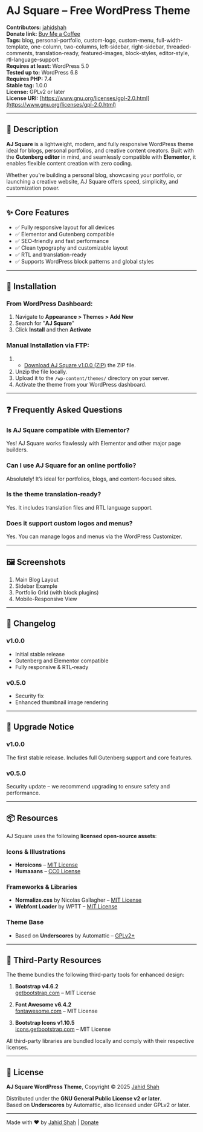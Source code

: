 # AJ Square – Free WordPress Theme

**Contributors:** [jahidshah](https://github.com/mdjahidshah)  
**Donate link:** [Buy Me a Coffee](https://www.buymeacoffee.com/jahidshah)  
**Tags:** blog, personal-portfolio, custom-logo, custom-menu, full-width-template, one-column, two-columns, left-sidebar, right-sidebar, threaded-comments, translation-ready, featured-images, block-styles, editor-style, rtl-language-support  
**Requires at least:** WordPress 5.0  
**Tested up to:** WordPress 6.8  
**Requires PHP:** 7.4  
**Stable tag:** 1.0.0  
**License:** GPLv2 or later  
**License URI:** [https://www.gnu.org/licenses/gpl-2.0.html](https://www.gnu.org/licenses/gpl-2.0.html)

---

## 🎨 Description

**AJ Square** is a lightweight, modern, and fully responsive WordPress theme ideal for blogs, personal portfolios, and creative content creators. Built with the **Gutenberg editor** in mind, and seamlessly compatible with **Elementor**, it enables flexible content creation with zero coding.

Whether you're building a personal blog, showcasing your portfolio, or launching a creative website, AJ Square offers speed, simplicity, and customization power.

---

## ✨ Core Features

- ✅ Fully responsive layout for all devices
- ✅ Elementor and Gutenberg compatible
- ✅ SEO-friendly and fast performance
- ✅ Clean typography and customizable layout
- ✅ RTL and translation-ready
- ✅ Supports WordPress block patterns and global styles

---

## 🚀 Installation

### From WordPress Dashboard:
1. Navigate to **Appearance > Themes > Add New**
2. Search for "**AJ Square**"
3. Click **Install** and then **Activate**

### Manual Installation via FTP:
1. - [Download AJ Square v1.0.0 (ZIP)](https://github.com/MdJahidShah/aj-square/releases/download/v1.0.0/aj-square.zip) the ZIP file.
2. Unzip the file locally.
3. Upload it to the `/wp-content/themes/` directory on your server.
4. Activate the theme from your WordPress dashboard.

---

## ❓ Frequently Asked Questions

### Is AJ Square compatible with Elementor?  
Yes! AJ Square works flawlessly with Elementor and other major page builders.

### Can I use AJ Square for an online portfolio?  
Absolutely! It’s ideal for portfolios, blogs, and content-focused sites.

### Is the theme translation-ready?  
Yes. It includes translation files and RTL language support.

### Does it support custom logos and menus?  
Yes. You can manage logos and menus via the WordPress Customizer.

---

## 🖼️ Screenshots

1. Main Blog Layout  
2. Sidebar Example  
3. Portfolio Grid (with block plugins)  
4. Mobile-Responsive View

---

## 📝 Changelog

### v1.0.0
- Initial stable release
- Gutenberg and Elementor compatible
- Fully responsive & RTL-ready

### v0.5.0
- Security fix
- Enhanced thumbnail image rendering

---

## 🔔 Upgrade Notice

### v1.0.0
The first stable release. Includes full Gutenberg support and core features.

### v0.5.0
Security update – we recommend upgrading to ensure safety and performance.

---

## 📦 Resources

AJ Square uses the following **licensed open-source assets**:

### Icons & Illustrations
- **Heroicons** – [MIT License](https://heroicons.com)  
- **Humaaans** – [CC0 License](https://gumroad.com/l/humaaans)

### Frameworks & Libraries
- **Normalize.css** by Nicolas Gallagher – [MIT License](https://necolas.github.io/normalize.css/)
- **Webfont Loader** by WPTT – [MIT License](https://github.com/WPTT/webfont-loader)

### Theme Base
- Based on **Underscores** by Automattic – [GPLv2+](https://underscores.me/)

---

## 🔧 Third-Party Resources

The theme bundles the following third-party tools for enhanced design:

1. **Bootstrap v4.6.2**  
   [getbootstrap.com](https://getbootstrap.com) – MIT License

2. **Font Awesome v6.4.2**  
   [fontawesome.com](https://fontawesome.com) – MIT License

3. **Bootstrap Icons v1.10.5**  
   [icons.getbootstrap.com](https://icons.getbootstrap.com) – MIT License

All third-party libraries are bundled locally and comply with their respective licenses.

---

## 📄 License

**AJ Square WordPress Theme**, Copyright © 2025 [Jahid Shah](https://facebook.com/mdjahidshah)

Distributed under the **GNU General Public License v2 or later**.  
Based on **Underscores** by Automattic, also licensed under GPLv2 or later.

---

Made with ❤️ by [Jahid Shah](https://github.com/mdjahidshah) | [Donate](https://www.buymeacoffee.com/jahidshah)